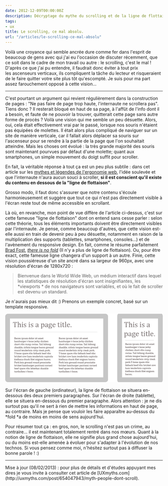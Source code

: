 ```yaml
---
date: 2012-12-09T00:00:00Z
description: Décryptage du mythe du scrolling et de la ligne de flottaison
tags:
- ux
title: Le scrolling, ce mal absolu.
url: "/articles/le-scrolling-ce-mal-absolu"
---
```


Voilà une croyance qui semble ancrée dure comme fer dans l'esprit de beaucoup de gens avec qui j'ai eu l'occasion de discuter récemment, que ce soit dans le cadre de mon travail ou autre&nbsp;: le scrolling, c'est le mal ! D'après ce que j'ai pu entendre, il faudrait donc éviter à tout prix les ascenseurs verticaux, ils compliquent la tâche du lecteur et risqueraient de le faire quitter votre site plus tôt qu'escompté. Je suis pour ma part assez farouchement opposé à cette vision...

---

C'est pourtant un argument qui revient régulièrement dans la construction de pages&nbsp;: "Ne pas faire de page trop haute, l'internaute ne scrollera pas". Tiens donc&nbsp;? Il resterait bloqué en haut de sa page, à l'affût de l'info dont il a besoin, et faute de ne pouvoir la trouver, quitterait cette page sans autre forme de procès&nbsp;? Voilà une vision qui me semble un peu désuette. Alors, oui, cela était effectivement vrai par le passé, lorsque nos souris n'étaient pas équipées de molettes. Il était alors plus compliqué de naviguer sur un site de manière verticale, car il fallait alors déplacer sa souris sur l'ascenseur pour se rendre à la partie de la page que l'on souhaitait atteindre. Mais les choses ont évolué&nbsp;: la très grande majorité des souris sont maintenant pourvues par défaut d'une molette; quant aux smartphones, un simple mouvement du doigt suffit pour scroller.

En fait, la véritable réponse à tout ça est un peu plus subtile&nbsp;: dans cet article sur les [mythes et légendes de l'ergonomie web](http://blog.academy-ecommerce.com/ergonomie-web-les-mythes-et-legendes-ont-la-vie-dure), l'idée soulevée et que l'internaute n'aura aucun souci à scroller, <strong>si il est conscient qu'il existe du contenu en dessous de la "ligne de flottaison"</strong>.

Grosso modo, il faut donc s'assurer que notre contenu s'écoule harmonieusement et suggère que tout ce qui n'est pas directement visible à l'écran reste tout de même accessible en scrollant.

Là où, en revanche, mon point de vue diffère de l'article ci-dessus, c'est sur cette fameuse "ligne de flottaison" dont on entend sans cesse parler&nbsp;: selon cette théorie, tous les éléments importants doivent être directement visibles par l'internaute. Je pense, comme beaucoup d'autres, que cette vision est-elle aussi en train de devenir peu à peu désuette, notamment en raison de la multiplication des supports (tablettes, smartphones, consoles...) et de l'avènement du responsive design. En fait, comme le résume parfaitement [Brad Fost](http://bradfrostweb.com/), *[there is no fold](http://www.thereisnopagefold.com/)* (Il n'y a plus de ligne de flottaison). Ou, pour être exact, cette fameuse ligne changera d'un support à un autre. Finie, cette vision poussiéreuse d'un site ancré dans sa largeur de 960px, avec une résolution d'écran de 1280x720&nbsp;:

> Bienvenue dans le World Wide Web, un médium interactif dans lequel les statistiques de résolution d'écran sont insignifiantes, les *viewports * de nos navigateurs sont variables, et où le fait de scroller est devenu un standard.

Je n'aurais pas mieux dit&nbsp;:) Prenons un exemple concret, basé sur un template responsive.

![Tablet vs pc](/assets/img/pc-vs-tablet.png)

Sur l'écran de gauche (ordinateur), la ligne de flottaison se situera en-dessous des deux premiers paragraphes. Sur l'écran de droite (tablette), elle se situera en-dessous du premier paragraphe. Alors attention&nbsp;: je ne dis surtout pas qu'il ne sert à rien de mettre les informations en haut de page, au contraire. Mais je pense que vouloir les faire apparaître au-dessus du *fold *a de moins en moins de sens aujourd'hui.

Pour résumer tout ça&nbsp;: en gros, non, le scrolling n'est pas un crime, au contraire... il est maintenant totalement rentré dans nos mœurs. Quant à la notion de ligne de flottaison, elle ne signifie plus grand chose aujourd'hui, ou du moins est-elle amenée à évoluer pour s'adapter à l'évolution de nos technos. Si vous pensez comme moi, n'hésitez surtout pas à diffuser la bonne parole !&nbsp;:)

---

<p class="info">Mise à jour (08/02/2013)&nbsp;: pour plus de détails et d'études appuyant mes dires je vous invite à consulter cet article de [UXmyths.com](http://uxmyths.com/post/654047943/myth-people-dont-scroll).
